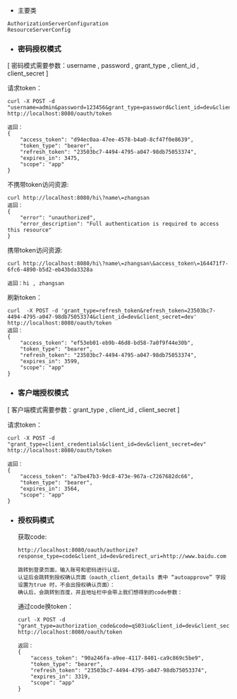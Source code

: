 - 主要类

```
AuthorizationServerConfiguration
ResourceServerConfig

```

- ### 密码授权模式

[ 密码模式需要参数：username , password , grant_type , client_id , client_secret ]  

请求token：

```
curl -X POST -d "username=admin&password=123456&grant_type=password&client_id=dev&client_secret=dev" http://localhost:8080/oauth/token

返回：
{
	"access_token": "d94ec0aa-47ee-4578-b4a0-8cf47f0e8639",
	"token_type": "bearer",
	"refresh_token": "23503bc7-4494-4795-a047-98db75053374",
	"expires_in": 3475,
	"scope": "app"
}
```

不携带token访问资源:

```
curl http://localhost:8080/hi\?name\=zhangsan
返回：
{
	"error": "unauthorized",
	"error_description": "Full authentication is required to access this resource"
}
```

携带token访问资源:

```
curl http://localhost:8080/hi\?name\=zhangsan\&access_token\=164471f7-6fc6-4890-b5d2-eb43bda3328a

返回：hi , zhangsan
```

刷新token：

```
curl  -X POST -d 'grant_type=refresh_token&refresh_token=23503bc7-4494-4795-a047-98db75053374&client_id=dev&client_secret=dev' http://localhost:8080/oauth/token
返回：
{
    "access_token": "ef53eb01-eb9b-46d8-bd58-7a0f9f44e30b",
    "token_type": "bearer",
    "refresh_token": "23503bc7-4494-4795-a047-98db75053374",
    "expires_in": 3599,
    "scope": "app"
}
```

- ### 客户端授权模式

[ 客户端模式需要参数：grant_type , client_id , client_secret ]  

请求token：

```
curl -X POST -d "grant_type=client_credentials&client_id=dev&client_secret=dev" http://localhost:8080/oauth/token

返回：
{
	"access_token": "a7be47b3-9dc8-473e-967a-c7267682dc66",
	"token_type": "bearer",
	"expires_in": 3564,
	"scope": "app"
}
```

- ### 授权码模式

  获取code:

  ```
  http://localhost:8080/oauth/authorize?response_type=code&client_id=dev&redirect_uri=http://www.baidu.com
  
  跳转到登录页面，输入账号和密码进行认证。
  认证后会跳转到授权确认页面（oauth_client_details 表中 “autoapprove” 字段设置为true 时，不会出授权确认页面）：
  确认后，会跳转到百度，并且地址栏中会带上我们想得到的code参数：
  ```

  通过code换token：

  ```
  curl -X POST -d "grant_type=authorization_code&code=qS03iu&client_id=dev&client_secret=dev&redirect_uri=http://www.baidu.com" http://localhost:8080/oauth/token
  
  返回：
  {
      "access_token": "90a246fa-a9ee-4117-8401-ca9c869c5be9",
      "token_type": "bearer",
      "refresh_token": "23503bc7-4494-4795-a047-98db75053374",
      "expires_in": 3319,
      "scope": "app"
  }
  ```

  